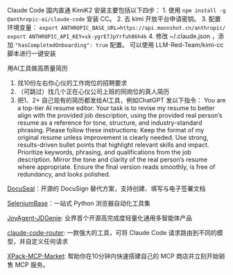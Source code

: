 
Claude Code 国内直通 KimiK2
安装主要包括以下四步： 1. 使用 `npm install -g @anthropic-ai/claude-code` 安装 CC。 2. 去 kimi 开放平台申请密钥。 3. 配置环境变量： ``` export ANTHROPIC_BASE_URL=https://api.moonshot.cn/anthropic/ export ANTHROPIC_API_KEY=sk-ygrE7JpYrfuh86h4k ``` 4. 修改 ~/.claude.json ，添加 `"hasCompletedOnboarding": true` 配置。
可以使用 LLM-Red-Team/kimi-cc 脚本进行一键安装


用AI工具做高质量简历
1. 找10份左右你心仪的工作岗位的招聘要求 
2. （可跳过）找几个正在心仪公司上班的同岗位的真人简历 
3. 把1、2+ 自己现有的简历都发给AI工具，例如ChatGPT 发以下指令： You are a top-tier AI resume editor. Your task is to revise my resume to better align with the provided job description, using the provided real person’s resume as a reference for tone, structure, and industry-standard phrasing. Please follow these instructions: Keep the format of my original resume unless improvement is clearly needed. Use strong, results-driven bullet points that highlight relevant skills and impact. Prioritize keywords, phrasing, and qualifications from the job description. Mirror the tone and clarity of the real person’s resume where appropriate. Ensure the final version reads smoothly, is free of redundancy, and looks polished.

[DocuSeal](https://github.com/docusealco/docuseal)：开源的 DocuSign 替代方案，支持创建、填写与电子签署文档

[SeleniumBase](https://github.com/seleniumbase)：一站式 Python 浏览器自动化工具集

[JoyAgent-JDGenie](https://github.com/jd-opensource/joyagent-jdgenie):  业界首个开源高完成度轻量化通用多智能体产品

[claude-code-router](https://github.com/musistudio/claude-code-router/tree/main): 一款强大的工具，可将 Claude Code 请求路由到不同的模型，并自定义任何请求

[XPack-MCP-Market](https://github.com/xpack-ai/XPack-MCP-Market): 帮助你在10分钟内快速搭建自己的 MCP 商店并立刻开始销售 MCP 服务。
